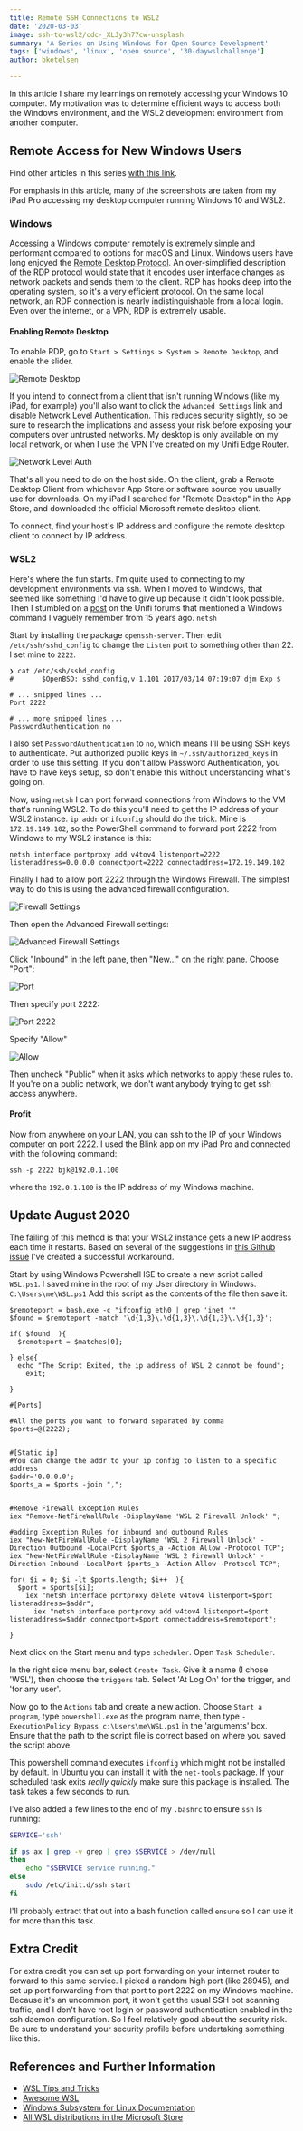 ```yaml
---
title: Remote SSH Connections to WSL2
date: '2020-03-03'
image: ssh-to-wsl2/cdc-_XLJy3h77cw-unsplash
summary: 'A Series on Using Windows for Open Source Development'
tags: ['windows', 'linux', 'open source', '30-daywslchallenge']
author: bketelsen

---
```


In this article I share my learnings on remotely accessing your Windows 10 computer. My motivation was to determine efficient ways to access both the Windows environment, and the WSL2 development environment from another computer.

<TOCInline toc={props.toc} asDisclosure />

## Remote Access for New Windows Users

Find other articles in this series [with this link](/tags/30-daywslchallenge/).

For emphasis in this article, many of the screenshots are taken from my iPad Pro accessing my desktop computer running Windows 10 and WSL2.

### Windows

Accessing a Windows computer remotely is extremely simple and performant compared to options for macOS and Linux. Windows users have long enjoyed the [Remote Desktop Protocol](https://docs.microsoft.com/en-us/windows/win32/termserv/remote-desktop-protocol). An over-simplified description of the RDP protocol would state that it encodes user interface changes as network packets and sends them to the client. RDP has hooks deep into the operating system, so it's a very efficient protocol. On the same local network, an RDP connection is nearly indistinguishable from a local login. Even over the internet, or a VPN, RDP is extremely usable.

#### Enabling Remote Desktop

To enable RDP, go to `Start > Settings > System > Remote Desktop`, and enable the slider.

![Remote Desktop](wsl/rdp)

If you intend to connect from a client that isn't running Windows (like my iPad, for example) you'll also want to click the `Advanced Settings` link and disable Network Level Authentication. This reduces security slightly, so be sure to research the implications and assess your risk before exposing your computers over untrusted networks. My desktop is only available on my local network, or when I use the VPN I've created on my Unifi Edge Router.

![Network Level Auth](wsl/nla)

That's all you need to do on the host side. On the client, grab a Remote Desktop Client from whichever App Store or software source you usually use for downloads. On my iPad I searched for "Remote Desktop" in the App Store, and downloaded the official Microsoft remote desktop client.

To connect, find your host's IP address and configure the remote desktop client to connect by IP address.

### WSL2

Here's where the fun starts. I'm quite used to connecting to my development environments via ssh. When I moved to Windows, that seemed like something I'd have to give up because it didn't look possible. Then I stumbled on a [post](https://community.ui.com/questions/UNMS-running-on-Windows-10-Subsystem-Linux-2-WSL2/552f3b66-c1f0-41f1-8aa5-f2e6e0f56a5a) on the Unifi forums that mentioned a Windows command I vaguely remember from 15 years ago. `netsh`

Start by installing the package `openssh-server`. Then edit `/etc/ssh/sshd_config` to change the `Listen` port to something other than 22. I set mine to `2222`.

```
❯ cat /etc/ssh/sshd_config
#       $OpenBSD: sshd_config,v 1.101 2017/03/14 07:19:07 djm Exp $

# ... snipped lines ...
Port 2222

# ... more snipped lines ...
PasswordAuthentication no
```

I also set `PasswordAuthentication` to `no`, which means I'll be using SSH keys to authenticate. Put authorized public keys in `~/.ssh/authorized_keys` in order to use this setting. If you don't allow Password Authentication, you have to have keys setup, so don't enable this without understanding what's going on.

Now, using `netsh` I can port forward connections from Windows to the VM that's running WSL2. To do this you'll need to get the IP address of your WSL2 instance. `ip addr` or `ifconfig` should do the trick. Mine is `172.19.149.102`, so the PowerShell command to forward port 2222 from Windows to my WSL2 instance is this:

```
netsh interface portproxy add v4tov4 listenport=2222 listenaddress=0.0.0.0 connectport=2222 connectaddress=172.19.149.102
```

Finally I had to allow port 2222 through the Windows Firewall. The simplest way to do this is using the advanced firewall configuration.

![Firewall Settings](wsl/firewall)

Then open the Advanced Firewall settings:

![Advanced Firewall Settings](wsl/advancefw)

Click "Inbound" in the left pane, then "New..." on the right pane. Choose "Port":

![Port](wsl/port)

Then specify port 2222:

![Port 2222](wsl/port2222)

Specify "Allow"

![Allow](wsl/allow)

Then uncheck "Public" when it asks which networks to apply these rules to. If you're on a public network, we don't want anybody trying to get ssh access anywhere.

#### Profit

Now from anywhere on your LAN, you can ssh to the IP of your Windows computer on port 2222. I used the Blink app on my iPad Pro and connected with the following command:

```
ssh -p 2222 bjk@192.0.1.100
```

where the `192.0.1.100` is the IP address of my Windows machine.

## Update August 2020

The failing of this method is that your WSL2 instance gets a new IP address each time it restarts. Based on several of the suggestions in [this Github issue](https://github.com/microsoft/WSL/issues/4150) I've created a successful workaround.

Start by using Windows Powershell ISE to create a new script called `WSL.ps1`. I saved mine in the root of my User directory in Windows. `C:\Users\me\WSL.ps1` Add this script as the contents of the file then save it:

```
$remoteport = bash.exe -c "ifconfig eth0 | grep 'inet '"
$found = $remoteport -match '\d{1,3}\.\d{1,3}\.\d{1,3}\.\d{1,3}';

if( $found  ){
  $remoteport = $matches[0];

} else{
  echo "The Script Exited, the ip address of WSL 2 cannot be found";
    exit;

}

#[Ports]

#All the ports you want to forward separated by comma
$ports=@(2222);


#[Static ip]
#You can change the addr to your ip config to listen to a specific address
$addr='0.0.0.0';
$ports_a = $ports -join ",";


#Remove Firewall Exception Rules
iex "Remove-NetFireWallRule -DisplayName 'WSL 2 Firewall Unlock' ";

#adding Exception Rules for inbound and outbound Rules
iex "New-NetFireWallRule -DisplayName 'WSL 2 Firewall Unlock' -Direction Outbound -LocalPort $ports_a -Action Allow -Protocol TCP";
iex "New-NetFireWallRule -DisplayName 'WSL 2 Firewall Unlock' -Direction Inbound -LocalPort $ports_a -Action Allow -Protocol TCP";

for( $i = 0; $i -lt $ports.length; $i++  ){
  $port = $ports[$i];
    iex "netsh interface portproxy delete v4tov4 listenport=$port listenaddress=$addr";
      iex "netsh interface portproxy add v4tov4 listenport=$port listenaddress=$addr connectport=$port connectaddress=$remoteport";

}
```

Next click on the Start menu and type `scheduler`. Open `Task Scheduler`.

In the right side menu bar, select `Create Task`. Give it a name (I chose 'WSL'), then choose the `triggers` tab. Select 'At Log On' for the trigger, and 'for any user'.

Now go to the `Actions` tab and create a new action. Choose `Start a program`, type `powershell.exe` as the program name, then type `-ExecutionPolicy Bypass c:\Users\me\WSL.ps1` in the 'arguments' box. Ensure that the path to the script file is correct based on where you saved the script above.

This powershell command executes `ifconfig` which might not be installed by default. In Ubuntu you can install it with the `net-tools` package. If your scheduled task exits _really quickly_ make sure this package is installed. The task takes a few seconds to run.

I've also added a few lines to the end of my `.bashrc` to ensure `ssh` is running:

```bash
SERVICE='ssh'

if ps ax | grep -v grep | grep $SERVICE > /dev/null
then
    echo "$SERVICE service running."
else
    sudo /etc/init.d/ssh start
fi
```

I'll probably extract that out into a bash function called `ensure` so I can use it for more than this task.

## Extra Credit

For extra credit you can set up port forwarding on your internet router to forward to this same service. I picked a random high port (like 28945), and set up port forwarding from that port to port 2222 on my Windows machine. Because it's an uncommon port, it won't get the usual SSH bot scanning traffic, and I don't have root login or password authentication enabled in the ssh daemon configuration. So I feel relatively good about the security risk. Be sure to understand your security profile before undertaking something like this.

## References and Further Information

- [WSL Tips and Tricks](https://wsl.dev)
- [Awesome WSL](https://github.com/sirredbeard/Awesome-WSL/blob/master/README.md)
- [Windows Subsystem for Linux Documentation](https://docs.microsoft.com/en-us/windows/wsl/about)
- [All WSL distributions in the Microsoft Store](https://aka.ms/wslstore)
